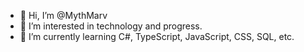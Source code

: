 - 👋 Hi, I’m @MythMarv
- 👀 I’m interested in technology and progress.
- 🌱 I’m currently learning C#, TypeScript, JavaScript, CSS, SQL, etc.
<!---
MythMarv/MythMarv is a ✨ special ✨ repository because its `README.md` (this file) appears on your GitHub profile.
You can click the Preview link to take a look at your changes.
--->
